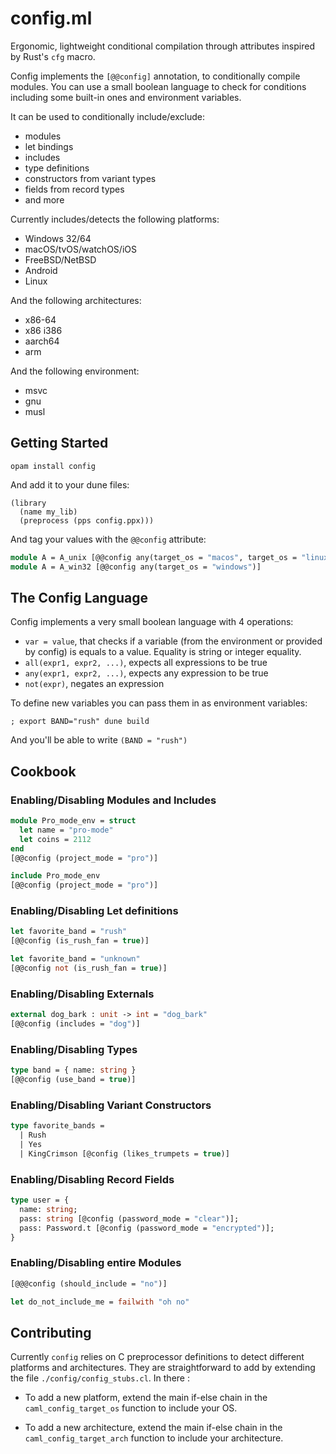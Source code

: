 # config.ml

Ergonomic, lightweight conditional compilation through attributes inspired by
Rust's `cfg` macro.

Config implements the `[@@config]` annotation, to conditionally compile
modules. You can use a small boolean language to check for conditions including
some built-in ones and environment variables.

It can be used to conditionally include/exclude:

* modules
* let bindings
* includes
* type definitions
* constructors from variant types
* fields from record types
* and more

Currently includes/detects the following platforms:

* Windows 32/64
* macOS/tvOS/watchOS/iOS
* FreeBSD/NetBSD
* Android
* Linux

And the following architectures:

* x86-64
* x86 i386
* aarch64
* arm

And the following environment:

* msvc
* gnu
* musl

## Getting Started

```
opam install config
```

And add it to your dune files:

```
(library
  (name my_lib)
  (preprocess (pps config.ppx)))
```

And tag your values with the `@@config` attribute:

```ocaml
module A = A_unix [@@config any(target_os = "macos", target_os = "linux")]
module A = A_win32 [@@config any(target_os = "windows")]
```

## The Config Language

Config implements a very small boolean language with 4 operations:

* `var = value`, that checks if a variable (from the environment or provided by
  config) is equals to a value. Equality is string or integer equality.
* `all(expr1, expr2, ...)`, expects all expressions to be true
* `any(expr1, expr2, ...)`, expects any expression to be true
* `not(expr)`, negates an expression

To define new variables you can pass them in as environment variables:

```
; export BAND="rush" dune build
```

And you'll be able to write `(BAND = "rush")`

## Cookbook

### Enabling/Disabling Modules and Includes

```ocaml
module Pro_mode_env = struct
  let name = "pro-mode"
  let coins = 2112
end
[@@config (project_mode = "pro")]

include Pro_mode_env
[@@config (project_mode = "pro")]
```

### Enabling/Disabling Let definitions

```ocaml
let favorite_band = "rush"
[@@config (is_rush_fan = true)]

let favorite_band = "unknown"
[@@config not (is_rush_fan = true)]
```

### Enabling/Disabling Externals

```ocaml
external dog_bark : unit -> int = "dog_bark"
[@@config (includes = "dog")]
```

### Enabling/Disabling Types

```ocaml
type band = { name: string }
[@@config (use_band = true)]
```

### Enabling/Disabling Variant Constructors

```ocaml
type favorite_bands = 
  | Rush
  | Yes
  | KingCrimson [@config (likes_trumpets = true)]
```

### Enabling/Disabling Record Fields

```ocaml
type user = {
  name: string;
  pass: string [@config (password_mode = "clear")];
  pass: Password.t [@config (password_mode = "encrypted")];
}
```

### Enabling/Disabling entire Modules

```ocaml
[@@@config (should_include = "no")]

let do_not_include_me = failwith "oh no"
```

## Contributing

Currently `config` relies on C preprocessor definitions to detect different
platforms and architectures. They are straightforward to add by extending the
file `./config/config_stubs.cl`. In there :

* To add a new platform, extend the main if-else chain in the
  `caml_config_target_os` function to include your OS.

* To add a new architecture, extend the main if-else chain in the
  `caml_config_target_arch` function to include your architecture.
